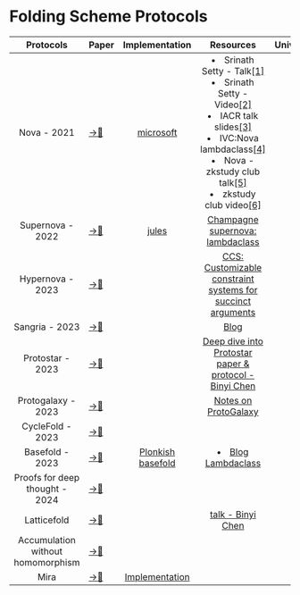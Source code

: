 # Folding Scheme Protocols

|Protocols|Paper|Implementation |Resources |Universal|Transparent|
|:---:|---|:---:|:---:|:---:|:---:|
Nova - 2021|[→📝](https://eprint.iacr.org/2021/370.pdf)|[microsoft](https://github.com/microsoft/Nova)|</li><li>Srinath Setty - Talk[[1]](https://drive.google.com/file/d/1aLQeB_ca9k7NrWRHY00QauZIe7hmt6_u/view?pli=1)</li><li>Srinath Setty - Video[[2]](https://www.youtube.com/watch?v=mY-LWXKsBLc)</li><li>IACR talk slides[[3]](https://iacr.org/submit/files/slides/2022/crypto/crypto2022/334/slides.pdf)</li><li>IVC:Nova lambdaclass[[4]](https://blog.lambdaclass.com/incrementally-verifiable-computation-nova/)</li><li>Nova - zkstudy club talk[[5]](https://drive.google.com/file/d/1pIPoRUcMvhsoSWLami5T1KHc5oqkUAZH/view)</li><li>zkstudy club video[[6]](https://www.youtube.com/watch?v=ilrvqajkrYY)
Supernova - 2022|[→📝](https://eprint.iacr.org/2022/1758)|[jules](https://github.com/jules/supernova)|[Champagne supernova: lambdaclass](https://blog.lambdaclass.com/champagne-supernova-incrementally-verifiable-computation-2/)
Hypernova - 2023|[→📝](https://eprint.iacr.org/2023/573)| |[CCS: Customizable constraint systems for succinct arguments](https://eprint.iacr.org/2023/552)
Sangria - 2023|[→📝](https://github.com/geometryresearch/technical_notes/blob/main/sangria_folding_plonk.pdf)| |[Blog](https://geometryresearch.xyz/notebook/sangria-a-folding-scheme-for-plonk)
Protostar - 2023|[→📝](https://eprint.iacr.org/2023/620)||[Deep dive into Protostar paper & protocol - Binyi Chen](https://www.youtube.com/watch?v=tt00TLFJPpc&list=PLV91V4b0yVqS1d_Vpoh40hodcQd8kMQD4&index=3)
Protogalaxy - 2023|[→📝](https://eprint.iacr.org/2023/1106)||[Notes on ProtoGalaxy](https://arnaucube.com/blog/protogalaxy.html)||
CycleFold - 2023|[→📝](https://eprint.iacr.org/2023/1106)|||||
| Basefold - 2023|[ →📝](https://eprint.iacr.org/2023/1705)| [Plonkish basefold](https://github.com/hadasz/plonkish_basefold) | </li><li> [Blog Lambdaclass](https://blog.lambdaclass.com/how-does-basefold-polynomial-commitment-scheme-generalize-fri/)
Proofs for deep thought - 2024| [→📝](https://eprint.iacr.org/2024/325)|||||
Latticefold| [→📝](https://eprint.iacr.org/2024/257.pdf)||[talk - Binyi Chen](https://www.youtube.com/watch?v=-k8s7vVUx6s&list=PLj80z0cJm8QHm_9BdZ1BqcGbgE-BEn-3Y&index=3)|||
Accumulation without homomorphism | [→📝](https://eprint.iacr.org/2024/474)|||||
| Mira | [→📝](https://eprint.iacr.org/2024/2025)| [Implementation](https://github.com/joshbeal/mira)